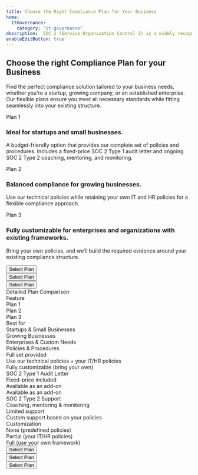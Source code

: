 ```yaml
---
title: Choose the Right Compliance Plan for Your Business
home:
  ItGovernance:
    category: "it-governance"
description:  SOC 2 (Service Organization Control 2) is a widely recognized framework designed to evaluate and enhance the security, availability, processing integrity, confidentiality, and privacy of service organizations. Choose the right compliance plan for your business.
enableEditButton: true
---
```


<div class="grow">
<section class="py-8 bg-white dark:bg-gray-900 lg:py-24" id="soc2-plans">
  <div class="px-4 mx-auto max-w-8xl lg:px-4">
    <h2 class="mb-4 text-3xl font-bold text-gray-900 lg:font-extrabold lg:text-4xl lg:leading-snug dark:text-white lg:text-center 2xl:px-48">
      Choose the right Compliance Plan for your Business
    </h2>
    <p class="mb-10 text-lg font-normal text-gray-500 dark:text-gray-400 lg:text-center lg:text-xl lg:mb-16">
      Find the perfect compliance solution tailored to your business needs, whether you're a startup, growing company, or an established enterprise.<br />Our flexible plans ensure you meet all necessary standards while fitting seamlessly into your existing structure.
    </p>
    <div class="grid grid-cols-4 md:grid-cols-4 gap-x-16 bg-gray-50 dark:bg-gray-800 p-8 rounded-t-lg">
      <div class="md:block"></div>
      <div class="mb-8 md:mb-0">
        <span
          class="block mb-4 text-4xl font-extrabold text-gray-900 dark:text-white"
          >Plan 1</span
        >
        <h3 class="mb-1 text-lg font-bold text-gray-900 dark:text-white">
          Ideal for startups and small businesses.
        </h3>
        <p class="mb-4 text-sm text-gray-500 dark:text-gray-400">
          A budget-friendly option that provides our complete set of policies and
procedures. Includes a fixed-price SOC 2 Type 1 audit letter and ongoing SOC 2
Type 2 coaching, mentoring, and monitoring.
        </p>
      </div>
      <div class="mb-8 md:mb-0">
        <span class="mb-4 text-4xl font-extrabold text-gray-900 dark:text-white"
          >Plan 2</span
        >
        <h3 class="mb-1 text-lg font-bold text-gray-900 dark:text-white">
          Balanced compliance for growing businesses.
        </h3>
        <p class="my-4 text-sm text-gray-500 dark:text-gray-400">
          Use our technical policies while retaining your own IT and HR policies for a
flexible compliance approach.
        </p>
      </div>
      <div class="mb-3 md:mb-0">
        <span
          class="block mb-4 text-4xl font-extrabold text-gray-900 dark:text-white"
          >Plan 3</span>
        <h3 class="mb-1 text-lg font-bold text-gray-900 dark:text-white">
          Fully customizable for enterprises and organizations with
existing frameworks.
        </h3>
        <p class="mb-4 text-sm text-gray-500 dark:text-gray-400">
          Bring your own policies, and we’ll build the required evidence around your
existing compliance structure.
        </p>
      </div>
    </div>
    <div class="grid grid-cols-4 md:grid-cols-4 gap-x-16 bg-gray-50 dark:bg-gray-800 p-8 pt-0 rounded-t-lg">
      <div class="md:block"></div>
      <div class="mb-8 md:mb-0">
        <a href="/expectations/questionnaire/plan-1/general-information-evidence-collection.lhc-form.json/">
        <button
          class="items-center justify-center w-full px-6 py-2 mb-3 text-base font-medium text-center text-white bg-blue-700 dark:bg-blue-600 hover:bg-blue-800 rounded-lg focus:outline-none focus:ring-4 focus:ring-blue-300 dark:hover:bg-blue-700 md:mr-5 md:mb-0"
        >
          Select Plan</button></a>
      </div>
      <div class="mb-8 md:mb-0">
        <a href="/expectations/questionnaire/plan-2/general-information-evidence-collection.lhc-form.json/">
        <button
          class="items-center justify-center w-full px-6 py-2 mb-3 text-base font-medium text-center text-white bg-blue-700 dark:bg-blue-600 hover:bg-blue-800 rounded-lg focus:outline-none focus:ring-4 focus:ring-blue-300 dark:hover:bg-blue-700 md:mr-5 md:mb-0"
        >
          Select Plan</button></a>
      </div>
      <div class="mb-3 md:mb-0">
        <a href="/expectations/questionnaire/plan-3/general-information-evidence-collection.lhc-form.json/">
        <button
          class="items-center justify-center w-full px-6 py-2 mb-3 text-base font-medium text-center text-white bg-blue-700 dark:bg-blue-600 hover:bg-blue-800 rounded-lg focus:outline-none focus:ring-4 focus:ring-blue-300 dark:hover:bg-blue-700 md:mr-5 md:mb-0"
        >
          Select Plan</button></a>
      </div>
    </div>
    <div class="py-8 text-lg font-normal text-blue-700 dark:text-blue-600 lg:text-center lg:text-xl">Detailed Plan Comparison</div>
    <div class="overflow-x-auto">
      <div class="overflow-hidden">
        <div
          class="grid grid-cols-4 p-4 text-sm font-medium text-gray-900 bg-gray-100 border-b border-gray-200 gap-x-16 dark:bg-gray-800 dark:border-gray-700 dark:text-white"
        >
          <div class="text-xl">Feature</div>
          <div class="text-xl font-bold">Plan 1</div>
          <div class="text-xl font-bold">Plan 2</div>
          <div class="text-xl font-bold">Plan 3</div>
        </div>
        <div
          class="grid grid-cols-4 px-4 py-5 text-sm text-gray-700 border-b border-gray-200 gap-x-16 dark:border-gray-700"
        >
          <div class="text-gray-500 dark:text-gray-400 font-bold">Best for</div>
          <div class="text-gray-500 dark:text-gray-400">Startups & Small Businesses</div>
          <div class="text-gray-500 dark:text-gray-400">Growing Businesses</div>
          <div class="text-gray-500 dark:text-gray-400">Enterprises & Custom Needs</div>
        </div>
        <div
          class="grid grid-cols-4 p-4 text-sm font-medium text-gray-900 bg-gray-100 border-b border-gray-200 gap-x-16 dark:bg-gray-800 dark:border-gray-700 dark:text-white"
        >
          <div class="text-gray-500 dark:text-gray-400">
            Policies & Procedures
          </div>
          <div class="text-green-500">Full set provided</div>
          <div class="text-blue-500">Use our technical policies + your IT/HR policies</div>
          <div class="text-red-500">Fully customizable (bring your own)</div>
        </div>
        <div
          class="grid grid-cols-4 px-4 py-5 text-sm text-gray-700 border-b border-gray-200 gap-x-16 dark:border-gray-700"
        >
          <div class="text-gray-500 dark:text-gray-400">SOC 2 Type 1 Audit Letter</div>
          <div class="text-gray-500 dark:text-gray-400">Fixed-price included</div>
          <div class="text-gray-500 dark:text-gray-400">Available as an add-on</div>
          <div class="text-gray-500 dark:text-gray-400">Available as an add-on</div>
        </div>
        <div
          class="grid grid-cols-4 px-4 py-5 text-sm text-gray-700 border-b border-gray-200 gap-x-16 dark:border-gray-700"
        >
          <div class="text-gray-500 dark:text-gray-400">SOC 2 Type 2 Support</div>
          <div class="text-gray-500 dark:text-gray-400">Coaching, mentoring & monitoring</div>
          <div class="text-gray-500 dark:text-gray-400">Limited support</div>
          <div class="text-gray-500 dark:text-gray-400">Custom support based on your policies</div>
        </div>
        <div
          class="grid grid-cols-4 px-4 py-5 text-sm text-gray-700 border-b border-gray-200 gap-x-16 dark:border-gray-700"
        >
          <div class="text-gray-500 dark:text-gray-400">Customization</div>
          <div class="text-gray-500 dark:text-gray-400">None (predefined policies)</div>
          <div class="text-gray-500 dark:text-gray-400">Partial (your IT/HR policies)</div>
          <div class="text-gray-500 dark:text-gray-400">Full (use your own framework)</div>
        </div>
      </div>
    </div>
    <div class="grid grid-cols-4 md:grid-cols-4 gap-x-16 bg-gray-50 dark:bg-gray-800 p-8 rounded-t-lg">
      <div class="md:block"></div>
      <div class="mb-8 md:mb-0">
        <a href="../questionnaire/plan-1/general-information-evidence-collection.lhc-form.json/">
        <button
          class="items-center justify-center w-full px-6 py-2 mb-3 text-base font-medium text-center text-white bg-blue-700 dark:bg-blue-600 hover:bg-blue-800 rounded-lg focus:outline-none focus:ring-4 focus:ring-blue-300 dark:hover:bg-blue-700 md:mr-5 md:mb-0"
        >
          Select Plan</button></a>
      </div>
      <div class="mb-8 md:mb-0">
        <a href="../questionnaire/plan-2/general-information-evidence-collection.lhc-form.json/">
        <button
          class="items-center justify-center w-full px-6 py-2 mb-3 text-base font-medium text-center text-white bg-blue-700 dark:bg-blue-600 hover:bg-blue-800 rounded-lg focus:outline-none focus:ring-4 focus:ring-blue-300 dark:hover:bg-blue-700 md:mr-5 md:mb-0"
        >
          Select Plan</button></a>
      </div>
      <div class="mb-3 md:mb-0">
        <a href="../questionnaire/plan-3/general-information-evidence-collection.lhc-form.json/">
        <button
          class="items-center justify-center w-full px-6 py-2 mb-3 text-base font-medium text-center text-white bg-blue-700 dark:bg-blue-600 hover:bg-blue-800 rounded-lg focus:outline-none focus:ring-4 focus:ring-blue-300 dark:hover:bg-blue-700 md:mr-5 md:mb-0"
        >
          Select Plan</button></a>
      </div>
    </div>
  </div>
</section>
</div>
